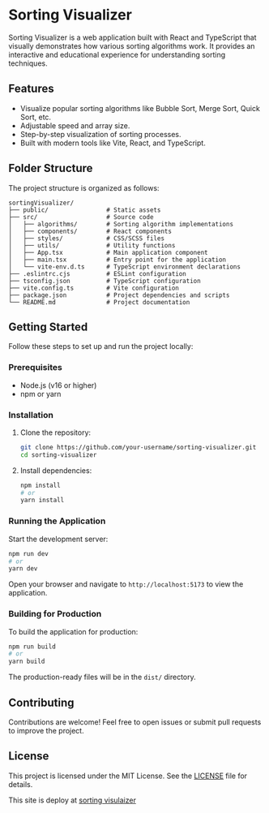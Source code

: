 # Sorting Visualizer

Sorting Visualizer is a web application built with React and TypeScript that visually demonstrates how various sorting algorithms work. It provides an interactive and educational experience for understanding sorting techniques.

## Features

- Visualize popular sorting algorithms like Bubble Sort, Merge Sort, Quick Sort, etc.
- Adjustable speed and array size.
- Step-by-step visualization of sorting processes.
- Built with modern tools like Vite, React, and TypeScript.

## Folder Structure

The project structure is organized as follows:

```
sortingVisualizer/
├── public/                # Static assets
├── src/                   # Source code
│   ├── algorithms/        # Sorting algorithm implementations
│   ├── components/        # React components
│   ├── styles/            # CSS/SCSS files
│   ├── utils/             # Utility functions
│   ├── App.tsx            # Main application component
│   ├── main.tsx           # Entry point for the application
│   └── vite-env.d.ts      # TypeScript environment declarations
├── .eslintrc.cjs          # ESLint configuration
├── tsconfig.json          # TypeScript configuration
├── vite.config.ts         # Vite configuration
├── package.json           # Project dependencies and scripts
└── README.md              # Project documentation
```

## Getting Started

Follow these steps to set up and run the project locally:

### Prerequisites

- Node.js (v16 or higher)
- npm or yarn

### Installation

1. Clone the repository:
   ```bash
   git clone https://github.com/your-username/sorting-visualizer.git
   cd sorting-visualizer
   ```

2. Install dependencies:
   ```bash
   npm install
   # or
   yarn install
   ```

### Running the Application

Start the development server:
```bash
npm run dev
# or
yarn dev
```

Open your browser and navigate to `http://localhost:5173` to view the application.

### Building for Production

To build the application for production:
```bash
npm run build
# or
yarn build
```

The production-ready files will be in the `dist/` directory.

## Contributing

Contributions are welcome! Feel free to open issues or submit pull requests to improve the project.

## License

This project is licensed under the MIT License. See the [LICENSE](LICENSE) file for details.

This site is deploy at [sorting visulaizer](https://sorting-visulaizer.netlify.com)